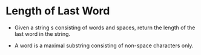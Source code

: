 # Length of Last Word

- Given a string s consisting of words and spaces, return the length of the last word in the string.

- A word is a maximal substring consisting of non-space characters only.
